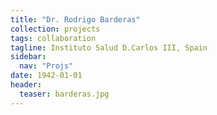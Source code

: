 ```yaml
---
title: "Dr. Rodrigo Barderas"
collection: projects
tags: collaboration
tagline: Instituto Salud D.Carlos III, Spain
sidebar:
  nav: "Projs"
date: 1942-01-01
header:
  teaser: barderas.jpg
---
```

